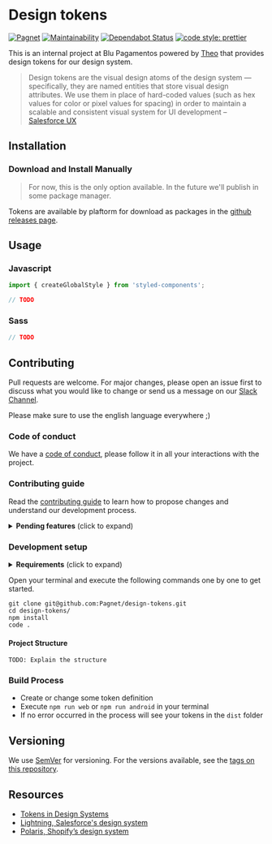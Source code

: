 # Design tokens

[![Pagnet](https://circleci.com/gh/Pagnet/design-tokens/tree/master.svg?style=shield)](https://circleci.com/gh/Pagnet/design-tokens/tree/master) [![Maintainability](https://api.codeclimate.com/v1/badges/3bd94959d7302d83057d/maintainability)](https://codeclimate.com/repos/5d9101d66ac2d031ba00001e/maintainability) [![Dependabot Status](https://api.dependabot.com/badges/status?host=github&repo=Pagnet/design-tokens&identifier=206170935)](https://dependabot.com) [![code style: prettier](https://img.shields.io/badge/code_style-prettier-ff69b4.svg)](https://github.com/prettier/prettier)

This is an internal project at Blu Pagamentos powered by [Theo](https://github.com/salesforce-ux/theo) that provides design tokens for our design system.

> Design tokens are the visual design atoms of the design system — specifically, they are named entities that store visual design attributes. We use them in place of hard-coded values (such as hex values for color or pixel values for spacing) in order to maintain a scalable and consistent visual system for UI development – [Salesforce UX](https://www.lightningdesignsystem.com/design-tokens/)

## Installation

### Download and Install Manually

> For now, this is the only option available. In the future we'll publish in some package manager.

Tokens are available by plaftorm for download as packages in the [github releases page](https://github.com/Pagnet/design-tokens/releases).

## Usage

### Javascript

```js
import { createGlobalStyle } from 'styled-components';

// TODO
```

### Sass

```scss
// TODO
```

## Contributing

Pull requests are welcome. For major changes, please open an issue first to discuss what you would like to change or send us a message on our [Slack Channel](https://useblu.slack.com/messages/CKTBW3170).

Please make sure to use the english language everywhere ;)

### Code of conduct

We have a [code of conduct](https://github.com/Pagnet/design-tokens/blob/master/CODE_OF_CONDUCT.md),
please follow it in all your interactions with the project.

### Contributing guide

Read the [contributing guide](https://github.com/Pagnet/design-tokens/blob/master/CONTRIBUTING.md)
to learn how to propose changes and understand our development process.

<details>
  <summary><strong>Pending features</strong> (click to expand)</summary>

##### Technical

- [x] Initial configuration to export the tokens on the platforms: Android, iOS and Web
- [ ] Configure the build process to generate the documentation for the tokens
- [ ] Add license
- [ ] Publish tokens on packages manager
- [x] Add contribution guide (Issue template, PR template)
- [ ] Host the versied documentation of the tokens
- [ ] Configure CI/CD (With Github Actions and Github Packages)

##### Non-technical

- [ ] Establish a roadmap of tokens (options first, decisions next)
  - _See [High-LevelTokenHierarchy](docs/High-LevelTokenHierarchy) file for any inspiration_

</details>

### Development setup

<details>
  <summary><strong>Requirements</strong> (click to expand)</summary>

- [Git](https://git-scm.com/) at `v2.21.0+`
- [Node.js](http://nodejs.org) at `v12.0.0+`
  - _We recommend using [NVM](https://github.com/nvm-sh/nvm)_
- [VS Code](https://code.visualstudio.com/) or other modern editor
  - _In VS Code these plugins makes the experience better: [Prettier](https://marketplace.visualstudio.com/items?itemName=esbenp.prettier-vscode), [Bracket Pair Colorizer](https://marketplace.visualstudio.com/items?itemName=CoenraadS.bracket-pair-colorizer), [vscode-icons](https://marketplace.visualstudio.com/items?itemName=vscode-icons-team.vscode-icons) and [GitLen](https://marketplace.visualstudio.com/items?itemName=eamodio.gitlens)_

</details>

Open your terminal and execute the following commands one by one to get started.

```
git clone git@github.com:Pagnet/design-tokens.git
cd design-tokens/
npm install
code .
```

#### Project Structure

```
TODO: Explain the structure
```

### Build Process

- Create or change some token definition
- Execute `npm run web` or `npm run android` in your terminal
- If no error occurred in the process will see your tokens in the `dist` folder

## Versioning

We use [SemVer](http://semver.org/) for versioning. For the versions available, see the [tags on this repository](https://github.com/Pagnet/design-tokens/tags).

## Resources

- [Tokens in Design Systems](https://medium.com/eightshapes-llc/tokens-in-design-systems-25dd82d58421)
- [Lightning, Salesforce's design system](https://lightningdesignsystem.com/design-tokens/)
- [Polaris, Shopify’s design system](https://github.com/Shopify/polaris-tokens)
